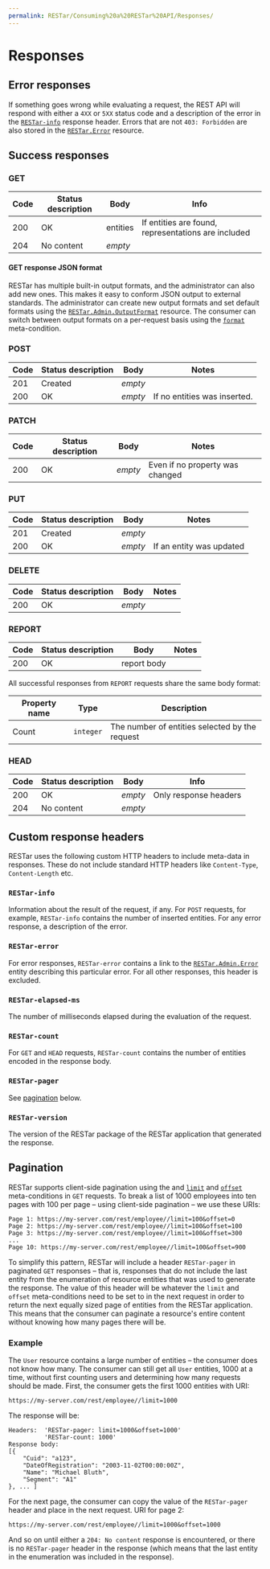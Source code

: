 ```yaml
---
permalink: RESTar/Consuming%20a%20RESTar%20API/Responses/
---
```


# Responses

## Error responses

If something goes wrong while evaluating a request, the REST API will respond with either a `4XX` or `5XX` status code and a description of the error in the [`RESTar-info`](#restar-info) response header. Errors that are not `403: Forbidden` are also stored in the [`RESTar.Error`](../../Built-in%20resources/RESTar.Admin/Error) resource.

## Success responses

### GET

Code | Status description | Body     | Info
---- | ------------------ | -------- | ---------------------------------------------------
200  | OK                 | entities | If entities are found, representations are included
204  | No content         | _empty_  |

#### GET response JSON format

RESTar has multiple built-in output formats, and the administrator can also add new ones. This makes it easy to conform JSON output to external standards. The administrator can create new output formats and set default formats using the [`RESTar.Admin.OutputFormat`](../../Built-in%20resources/RESTar.Admin/OutputFormat) resource. The consumer can switch between output formats on a per-request basis using the [`format`](../URI/Meta-conditions#format) meta-condition.

### POST

Code | Status description | Body    | Notes
---- | ------------------ | ------- | ----------------------------
201  | Created            | _empty_ |
200  | OK                 | _empty_ | If no entities was inserted.

### PATCH

Code | Status description | Body    | Notes
---- | ------------------ | ------- | -------------------------------
200  | OK                 | _empty_ | Even if no property was changed

### PUT

Code | Status description | Body    | Notes
---- | ------------------ | ------- | ------------------------
201  | Created            | _empty_ |
200  | OK                 | _empty_ | If an entity was updated

### DELETE

Code | Status description | Body    | Notes
---- | ------------------ | ------- | -----
200  | OK                 | _empty_ |

### REPORT

Code | Status description | Body        | Notes
---- | ------------------ | ----------- | -----
200  | OK                 | report body |

All successful responses from `REPORT` requests share the same body format:

Property name | Type      | Description
------------- | --------- | ----------------------------------------------
Count         | `integer` | The number of entities selected by the request

### HEAD

Code | Status description | Body    | Info
---- | ------------------ | ------- | ---------------------
200  | OK                 | _empty_ | Only response headers
204  | No content         | _empty_ |

## Custom response headers

RESTar uses the following custom HTTP headers to include meta-data in responses. These do not include standard HTTP headers like `Content-Type`, `Content-Length` etc.

### `RESTar-info`

Information about the result of the request, if any. For `POST` requests, for example, `RESTar-info` contains the number of inserted entities. For any error response, a description of the error.

### `RESTar-error`

For error responses, `RESTar-error` contains a link to the [`RESTar.Admin.Error`](../../Built-in%20resources/RESTar.Admin/Error) entity describing this particular error. For all other responses, this header is excluded.

### `RESTar-elapsed-ms`

The number of milliseconds elapsed during the evaluation of the request.

### `RESTar-count`

For `GET` and `HEAD` requests, `RESTar-count` contains the number of entities encoded in the response body.

### `RESTar-pager`

See [pagination](#pagination) below.

### `RESTar-version`

The version of the RESTar package of the RESTar application that generated the response.

## Pagination

RESTar supports client-side pagination using the and [`limit`](../URI/Meta-conditions#limit) and [`offset`](../URI/Meta-conditions#offset) meta-conditions in `GET` requests. To break a list of 1000 employees into ten pages with 100 per page – using client-side pagination – we use these URIs:

```
Page 1: https://my-server.com/rest/employee//limit=100&offset=0
Page 2: https://my-server.com/rest/employee//limit=100&offset=100
Page 3: https://my-server.com/rest/employee//limit=100&offset=300
...
Page 10: https://my-server.com/rest/employee//limit=100&offset=900
```

To simplify this pattern, RESTar will include a header `RESTar-pager` in paginated `GET` responses – that is, responses that do not include the last entity from the enumeration of resource entities that was used to generate the response. The value of this header will be whatever the `limit` and `offset` meta-conditions need to be set to in the next request in order to return the next equally sized page of entities from the RESTar application. This means that the consumer can paginate a resource's entire content without knowing how many pages there will be.

### Example

The `User` resource contains a large number of entities – the consumer does not know how many. The consumer can still get all `User` entities, 1000 at a time, without first counting users and determining how many requests should be made. First, the consumer gets the first 1000 entities with URI:

```
https://my-server.com/rest/employee//limit=1000
```

The response will be:

```
Headers:  'RESTar-pager: limit=1000&offset=1000'
          'RESTar-count: 1000'
Response body:
[{
    "Cuid": "a123",
    "DateOfRegistration": "2003-11-02T00:00:00Z",
    "Name": "Michael Bluth",
    "Segment": "A1"
}, ... ]
```

For the next page, the consumer can copy the value of the `RESTar-pager` header and place in the next request. URI for page 2:

```
https://my-server.com/rest/employee//limit=1000&offset=1000
```

And so on until either a `204: No content` response is encountered, or there is no `RESTar-pager` header in the response (which means that the last entity in the enumeration was included in the response).
